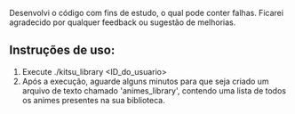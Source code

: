 Desenvolvi o código com fins de estudo, o qual pode conter falhas.
Ficarei agradecido por qualquer feedback ou sugestão de melhorias.


## Instruções de uso:

1. Execute ./kitsu_library <ID_do_usuario>
2. Após a execução, aguarde alguns minutos para que seja criado um arquivo de texto chamado 'animes_library', contendo uma lista de todos os animes presentes na sua biblioteca.
